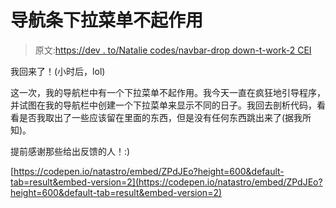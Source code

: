 # 导航条下拉菜单不起作用

> 原文:[https://dev . to/Natalie codes/navbar-drop down-t-work-2 CEI](https://dev.to/nataliecodes/navbar-dropdown-doesn-t-work-2cei)

我回来了！(小时后，lol)

这一次，我的导航栏中有一个下拉菜单不起作用。我今天一直在疯狂地引导程序，并试图在我的导航栏中创建一个下拉菜单来显示不同的日子。我回去剖析代码，看看是否我取出了一些应该留在里面的东西，但是没有任何东西跳出来了(据我所知)。

提前感谢那些给出反馈的人！:)

[https://codepen.io/natastro/embed/ZPdJEo?height=600&default-tab=result&embed-version=2](https://codepen.io/natastro/embed/ZPdJEo?height=600&default-tab=result&embed-version=2)